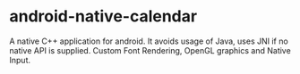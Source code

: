 # android-native-calendar
A native C++ application for android. It avoids usage of Java, uses JNI if no native API is supplied. Custom Font Rendering, OpenGL graphics and Native Input.
